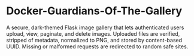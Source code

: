 # Docker-Guardians-Of-The-Gallery
A secure, dark-themed Flask image gallery that lets authenticated users upload, view, paginate, and delete images. Uploaded files are verified, stripped of metadata, normalized to PNG, and stored by content-based UUID. Missing or malformed requests are redirected to random safe sites.
